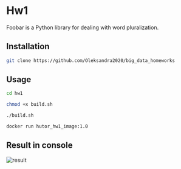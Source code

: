 # Hw1

Foobar is a Python library for dealing with word pluralization.

## Installation

```bash
git clone https://github.com/Oleksandra2020/big_data_homeworks
```

## Usage

```bash
cd hw1

chmod +x build.sh

./build.sh

docker run hutor_hw1_image:1.0
```

## Result in console

![result](/media/result.png)